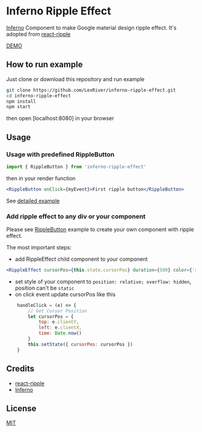 # Inferno Ripple Effect
[Inferno](https://infernojs.org/) Component to make Google material design ripple effect. It's adopted from [react-ripple](https://github.com/BosNaufal/react-ripple)

[DEMO](https://bosnaufal.github.io/react-ripple)


## How to run example

Just clone or download this repository and run example
```bash
git clone https://github.com/LexRiver/inferno-ripple-effect.git
cd inferno-ripple-effect
npm install
npm start
```
then open [localhost:8080] in your browser



## Usage

### Usage with predefined RippleButton

```js
import { RippleButton } from 'inferno-ripple-effect'
```

then in your render function
```jsx
<RippleButton onClick={myEvent}>First ripple button</RippleButton>
```

See [detailed example](./src/index.tsx)


### Add ripple effect to any div or your component
Please see [RippleButton](./src/components/RippleButton.tsx) example to create your own component with ripple effect.

The most important steps:
- add RippleEffect child component to your component
```jsx
<RippleEffect cursorPos={this.state.cursorPos} duration={500} color={'rgba(0,0,0,0.2)'}
``` 
- set style of your component to ```position: relative; overflow: hidden```, position can't be ```static```
- on click event update cursorPos like this
```js
	handleClick = (e) => {
		// Get Cursor Position
		let cursorPos = {
			top: e.clientY,
			left: e.clientX,
			time: Date.now()
		}
		this.setState({ cursorPos: cursorPos })
    }
```



## Credits
- [react-ripple](https://github.com/BosNaufal/react-ripple)
- [Inferno](https://infernojs.org/)

## License
[MIT](http://opensource.org/licenses/MIT)


